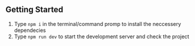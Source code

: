 ## Getting Started

1. Type `npm i` in the terminal/command promp to install the neccessery dependecies
2. Type `npm run dev` to start the development server and check the project
